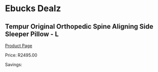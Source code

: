 
# Ebucks Dealz
## Tempur Original Orthopedic Spine Aligning Side Sleeper Pillow - L
[Product Page](https://www.ebucks.com/web/shop/productSelected.do?prodId=1228151309&catId=704984344)

Price: R2495.00

Savings: 


	